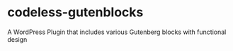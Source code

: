 # codeless-gutenblocks
A WordPress Plugin that includes various Gutenberg blocks with functional design
